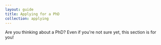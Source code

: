 ```yaml
---
layout: guide
title: Applying for a PhD
collection: applying
---
```


Are you thinking about a PhD? Even if you're not sure yet, this section is for you!
